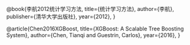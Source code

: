 @book{李航2012统计学习方法,
  title={统计学习方法},
  author={李航},
  publisher={清华大学出版社},
  year={2012},
}

@article{Chen2016XGBoost,
  title={XGBoost: A Scalable Tree Boosting System},
  author={Chen, Tianqi and Guestrin, Carlos},
  year={2016},
}
